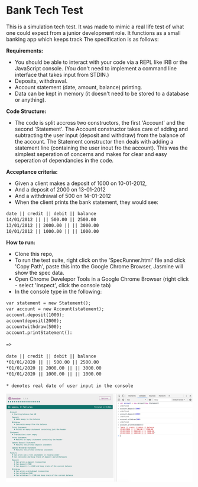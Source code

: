 # Bank Tech Test

This is a simulation tech test. It was made to mimic a real life test of what one could expect from a junior development role. It functions as a small banking app which keeps track The specification is as follows: 

__Requirements:__
- You should be able to interact with your code via a REPL like IRB or the JavaScript console. (You don't need to implement a command line interface that takes input from STDIN.)
- Deposits, withdrawal.
- Account statement (date, amount, balance) printing.
- Data can be kept in memory (it doesn't need to be stored to a database or anything).

__Code Structure:__
- The code is split accross two constructors, the first 'Account' and the second 'Statement'. The Account constructor takes care of adding and subtracting the user input (deposit and withdraw) from the balance of the account. The Statement constructor then deals with adding a statement line (containing the user inout fro the account). This was the simplest seperation of concerns and makes for clear and easy seperation of dependancies in the code.

__Acceptance criteria:__
- Given a client makes a deposit of 1000 on 10-01-2012,
- And a deposit of 2000 on 13-01-2012
- And a withdrawal of 500 on 14-01-2012
- When the client prints the bank statement, they would see:

```
date || credit || debit || balance
14/01/2012 || || 500.00 || 2500.00
13/01/2012 || 2000.00 || || 3000.00
10/01/2012 || 1000.00 || || 1000.00
```

__How to run:__
- Clone this repo,
- To run the test suite, right click on the 'SpecRunner.html' file and click 'Copy Path', paste this into the Google Chrome Browser, Jasmine will show the spec data. 
- Open Chrome Develepor Tools in a Google Chrome Browser (right click - select 'Inspect', click the console tab)
- In the console type in the following:

```
var statement = new Statement();
var account = new Account(statement);
account.deposit(1000);
accountdeposit(2000);
accountwithdraw(500);
account.printStatement():

=> 

date || credit || debit || balance
*01/01/2020 || || 500.00 || 2500.00
*01/01/2020 || 2000.00 || || 3000.00
*01/01/2020 || 1000.00 || || 1000.00

* denotes real date of user input in the console
```

<img src="images/screenshot.png">